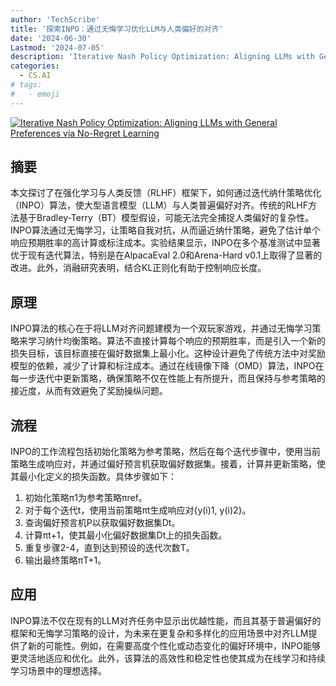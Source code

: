 ```yaml
---
author: 'TechScribe'
title: '探索INPO：通过无悔学习优化LLM与人类偏好的对齐'
date: '2024-06-30'
Lastmod: '2024-07-05'
description: 'Iterative Nash Policy Optimization: Aligning LLMs with General Preferences via No-Regret Learning'
categories:
  - CS.AI
# tags:
#   - emoji
---
```


[![Iterative Nash Policy Optimization: Aligning LLMs with General Preferences via No-Regret Learning](https://arxiv-research-1301205113.cos.ap-guangzhou.myqcloud.com/images/2407.00617v1.pdf_0.jpg)](https://arxiv.org/abs/2407.00617v1)

## 摘要

本文探讨了在强化学习与人类反馈（RLHF）框架下，如何通过迭代纳什策略优化（INPO）算法，使大型语言模型（LLM）与人类普遍偏好对齐。传统的RLHF方法基于Bradley-Terry（BT）模型假设，可能无法完全捕捉人类偏好的复杂性。INPO算法通过无悔学习，让策略自我对抗，从而逼近纳什策略，避免了估计单个响应预期胜率的高计算或标注成本。实验结果显示，INPO在多个基准测试中显著优于现有迭代算法，特别是在AlpacaEval 2.0和Arena-Hard v0.1上取得了显著的改进。此外，消融研究表明，结合KL正则化有助于控制响应长度。<!--more-->

## 原理

INPO算法的核心在于将LLM对齐问题建模为一个双玩家游戏，并通过无悔学习策略来学习纳什均衡策略。算法不直接计算每个响应的预期胜率，而是引入一个新的损失目标，该目标直接在偏好数据集上最小化。这种设计避免了传统方法中对奖励模型的依赖，减少了计算和标注成本。通过在线镜像下降（OMD）算法，INPO在每一步迭代中更新策略，确保策略不仅在性能上有所提升，而且保持与参考策略的接近度，从而有效避免了奖励操纵问题。

## 流程

INPO的工作流程包括初始化策略为参考策略，然后在每个迭代步骤中，使用当前策略生成响应对，并通过偏好预言机获取偏好数据集。接着，计算并更新策略，使其最小化定义的损失函数。具体步骤如下：
1. 初始化策略π1为参考策略πref。
2. 对于每个迭代t，使用当前策略πt生成响应对{y(i)1, y(i)2}。
3. 查询偏好预言机P以获取偏好数据集Dt。
4. 计算πt+1，使其最小化偏好数据集Dt上的损失函数。
5. 重复步骤2-4，直到达到预设的迭代次数T。
6. 输出最终策略πT+1。

## 应用

INPO算法不仅在现有的LLM对齐任务中显示出优越性能，而且其基于普遍偏好的框架和无悔学习策略的设计，为未来在更复杂和多样化的应用场景中对齐LLM提供了新的可能性。例如，在需要高度个性化或动态变化的偏好环境中，INPO能够更灵活地适应和优化。此外，该算法的高效性和稳定性也使其成为在线学习和持续学习场景中的理想选择。